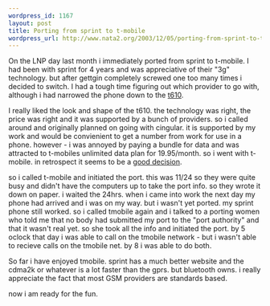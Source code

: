 ```yaml
--- 
wordpress_id: 1167
layout: post
title: Porting from sprint to t-mobile
wordpress_url: http://www.nata2.org/2003/12/05/porting-from-sprint-to-t-mobile/
---
```

On the LNP day last month i immediately ported from sprint to t-mobile. I had been with sprint for 4 years and was appreciative of their "3g" technology. but after gettgin completely screwed one too many times i decided to switch. I had a tough time figuring out which provider to go with, although i had narrowed the phone down to the <a href="http://www.sonyericsson.com/t610/">t610</a>.

I really liked the look and shape of the t610. the technology was right, the price was right and it was supported by a bunch of providers. so i called around and originally planned on going with cingular. it is supported by my work and would be convienient to get a number from work for use in a phone. however - i was annoyed by paying a bundle for data and was attracted to t-mobiles unlimited data plan for 19.95/month. so i went with t-mobile.  in retrospect it seems to be a <a href="http://www.burningdoor.com/steve/archives/000267.html">good decision</a>.

so i called t-mobile and initiated the port. this was 11/24 so they were quite busy and didn't have the computers up to take the port info. so they wrote it down on paper. i waited the 24hrs. when i came into work the next day my phone had arrived and i was on my way. but i wasn't yet ported. my sprint phone still worked. so i called tmobile again and i talked to a porting women who told me that no body had submitted my port to the "port authority" and that it wasn't real yet. so she took all the info and initiated the port. by 5 oclock that day i was able to call on the tmobile network - but i wasn't able to recieve calls on the tmobile net. by 8 i was able to do both. 

So far i have enjoyed tmobile. sprint has a much better website and the cdma2k or whatever is a lot faster than the gprs. but bluetooth owns. i really appreciate the fact that most GSM providers are standards based. 

now i am ready for the fun.
